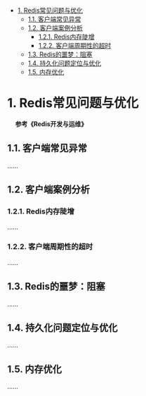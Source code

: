 <!-- TOC -->

- [1. Redis常见问题与优化](#1-redis常见问题与优化)
    - [1.1. 客户端常见异常](#11-客户端常见异常)
    - [1.2. 客户端案例分析](#12-客户端案例分析)
        - [1.2.1. Redis内存陡增](#121-redis内存陡增)
        - [1.2.2. 客户端周期性的超时](#122-客户端周期性的超时)
    - [1.3. Redis的噩梦：阻塞](#13-redis的噩梦阻塞)
    - [1.4. 持久化问题定位与优化](#14-持久化问题定位与优化)
    - [1.5. 内存优化](#15-内存优化)

<!-- /TOC -->


# 1. Redis常见问题与优化  
&emsp; **参考《Redis开发与运维》**  


<!-- 
 一次线上 Redis 高负载排查经历，步步惊心！ 
 https://mp.weixin.qq.com/s/a4KhrwLAClnH4ElSlUkt2Q
Redis 越来越慢？常见延迟问题定位与分析 
https://mp.weixin.qq.com/s/Abb2muE0GaVRYswqwxfJCw
 线上Redis高并发性能调优实践 
 https://mp.weixin.qq.com/s/JFNqQWS5GrCW5Q2kmeNVrw
【95期】面试官：你遇到 Redis 线上连接超时一般如何处理？ 
https://mp.weixin.qq.com/s/LqeeCviPW84ykfPhluTMlQ
一次生产环境redis内存占用居高不下问题排查
https://blog.csdn.net/eene894777/article/details/102820565?utm_medium=distribute.pc_relevant_t0.none-task-blog-BlogCommendFromMachineLearnPai2-1.channel_param&depth_1-utm_source=distribute.pc_relevant_t0.none-task-blog-BlogCommendFromMachineLearnPai2-1.channel_param

https://blog.csdn.net/Zhenxue_Xu/article/details/90727983
https://www.cnblogs.com/yinliang/p/7498529.html
https://blog.csdn.net/weixin_41507324/article/details/90742075?utm_medium=distribute.pc_relevant.none-task-blog-title-5&spm=1001.2101.3001.4242


记录一次生产环境中Redis内存增长异常排查全流程！ 
https://mp.weixin.qq.com/s/1Rqzn4juKMqlNK9sBzlGig

 **内存占用率
https://mp.weixin.qq.com/s/insu_PySCOo4SWAUB0Nopg
-->

## 1.1. 客户端常见异常  
......

## 1.2. 客户端案例分析  
### 1.2.1. Redis内存陡增  
......
### 1.2.2. 客户端周期性的超时  
......

## 1.3. Redis的噩梦：阻塞  
......

## 1.4. 持久化问题定位与优化
......

## 1.5. 内存优化  
......